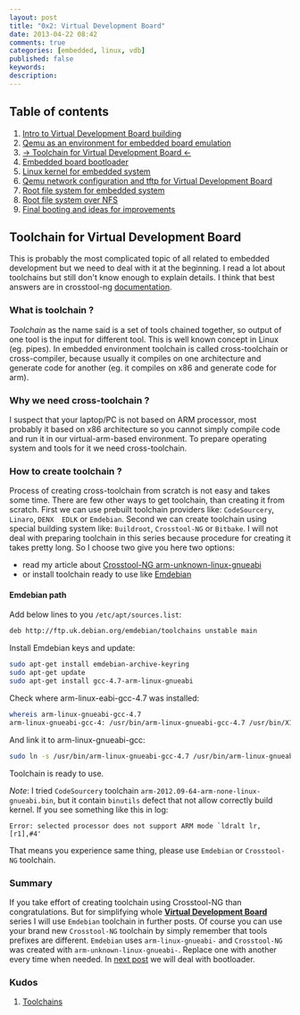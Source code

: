 ```yaml
---
layout: post
title: "0x2: Virtual Development Board"
date: 2013-04-22 08:42
comments: true
categories: [embedded, linux, vdb]
published: false
keywords:
description:
---
```

## Table of contents ##

1. [Intro to Virtual Development Board building](/blog/2013/04/22/intro-to-virtual-development-board-building)
2. [Qemu as an environment for embedded board emulation](/blog/2013/04/22/qemu-as-an-environment-for-embedded-board-emulation)
3. [-> Toolchain for Virtual Development Board <-](/blog/2013/04/22/toolchain-for-virtual-development-board)
4. [Embedded board bootloader](/blog/2013/04/22/embedded-board-bootloader)
5. [Linux kernel for embedded system](/blog/2013/04/22/linux-kernel-for-embedded-system)
6. [Qemu network configuration and tftp for Virtual Development Board](/blog/2013/04/22/qemu-network-configuration-and-tftp-for-virtual-development-board)
7. [Root file system for embedded system](/blog/04/22/root-file-system-for-embedded-system)
8. [Root file system over NFS]()
9. [Final booting and ideas for improvements]()

## Toolchain for Virtual Development Board ##

This is probably the most complicated topic of all related to embedded 
development but we need to deal with it at the beginning. I read a lot about 
toolchains but still don't know enough to explain details. I think that best 
answers are in crosstool-ng [documentation](http://crosstool-ng.org/hg/crosstool-ng/file/0fc56e62cecf/docs).

### What is toolchain ? ###

_Toolchain_ as the name said is a set of tools chained together, so output of 
one tool is the input for different tool. This is well known concept in 
Linux (eg. pipes). In embedded environment toolchain is called cross-toolchain or 
cross-compiler, because usually it compiles on one architecture and generate 
code for another (eg. it compiles on x86 and generate code for arm).

### Why we need cross-toolchain ? ###

I suspect that your laptop/PC is not based on ARM processor, most probably it based on 
x86 architecture so you cannot simply compile code and run it in our 
virtual-arm-based environment. To prepare operating system and tools for it we 
need cross-toolchain.

### How to create toolchain ? ###

Process of creating cross-toolchain from scratch is not easy and takes some 
time. There are few other ways to get toolchain, than creating it from scratch.
First we can use prebuilt toolchain providers like: `CodeSourcery`, `Linaro`, `DENX 
EDLK` or `Emdebian`. Second we can create toolchain using special building system like: `Buildroot`, `Crosstool-NG` 
or `Bitbake`. I will not deal with preparing toolchain in this series
because procedure for creating it takes pretty long. So I choose two give you 
here two options:

* read my article about [Crosstool-NG arm-unknown-linux-gnueabi](/blog/2013/03/30/yet-another-quick-build-of-arm-unknown-linux-gnueabi)
* or install toolchain ready to use like [Emdebian](http://www.emdebian.org/)

#### Emdebian path ####
Add below lines to you `/etc/apt/sources.list`:
```bash
deb http://ftp.uk.debian.org/emdebian/toolchains unstable main
```
Install Emdebian keys and update:
```bash
sudo apt-get install emdebian-archive-keyring
sudo apt-get update
sudo apt-get install gcc-4.7-arm-linux-gnueabi
```
Check where arm-linux-eabi-gcc-4.7 was installed:
```bash
whereis arm-linux-gnueabi-gcc-4.7
arm-linux-gnueabi-gcc-4: /usr/bin/arm-linux-gnueabi-gcc-4.7 /usr/bin/X11/arm-linux-gnueabi-gcc-4.7
```
And link it to arm-linux-gnueabi-gcc:
```bash
sudo ln -s /usr/bin/arm-linux-gnueabi-gcc-4.7 /usr/bin/arm-linux-gnueabi-gcc
```

Toolchain is ready to use.

_Note_: I tried `CodeSourcery` toolchain `arm-2012.09-64-arm-none-linux-gnueabi.bin`,
but it contain `binutils` defect that not allow correctly build kernel. If you see
something like this in log:
```
Error: selected processor does not support ARM mode `ldralt lr,[r1],#4'
```
That means you experience same thing, please use `Emdebian` or `Crosstool-NG` toolchain.

### Summary ###
If you take effort of creating toolchain using Crosstool-NG than 
congratulations.  But for simplifying whole [__Virtual Development Board__](/blog/2013/04/22/intro-to-virtual-development-board-building)
series I will use `Emdebian` toolchain in further posts. Of course you can use 
your brand new `Crosstool-NG` toolchain by simply remember that tools prefixes are 
different. `Emdebian` uses `arm-linux-gnueabi-` and `Crosstool-NG` was created with 
`arm-unknown-linux-gnueabi-`. Replace one with another every time when needed.
In [next post](/blog/2013/04/22/embedded-board-bootloader) we will deal with 
bootloader.

### Kudos ###

1. [Toolchains](http://elinux.org/Toolchains)

